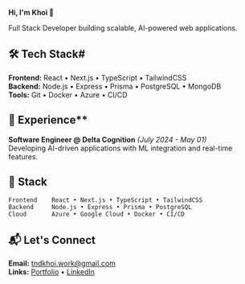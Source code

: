 
**Hi, I'm Khoi 👋**

Full Stack Developer building scalable, AI-powered web applications.


## 🛠️ Tech Stack# 

**Frontend:** React • Next.js • TypeScript • TailwindCSS  
**Backend:** Node.js • Express • Prisma • PostgreSQL • MongoDB  
**Tools:** Git • Docker • Azure • CI/CD

## 💼 Experience**

**Software Engineer @ Delta Cognition** *(July 2024 - May 01)*  
Developing AI-driven applications with ML integration and real-time features.

## 🔧 Stack

```
Frontend    React • Next.js • TypeScript • TailwindCSS
Backend     Node.js • Express • Prisma • PostgreSQL
Cloud       Azure • Google Cloud • Docker • CI/CD
```

## 📬 Let's Connect

**Email:** tndkhoi.work@gmail.com  
**Links:** [Portfolio](https://koitran14.vercel.app) • [LinkedIn](https://linkedin.com/in/koitran14)


